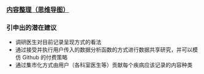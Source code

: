 ### [内容整理（思维导图）](https://www.processon.com/view/link/5df64f66e4b0a9c790ecce68)

### 引申出的潜在建议

- 调研医生对目前记录呈现方式的看法
- 通过接受并执行用户传入的数据分析函数的方式进行数据共享研究，并可以模仿 Github 的付费策略
- 通过集市化方式由用户（各科室医生等）贡献每个疾病应该记录的内容种类